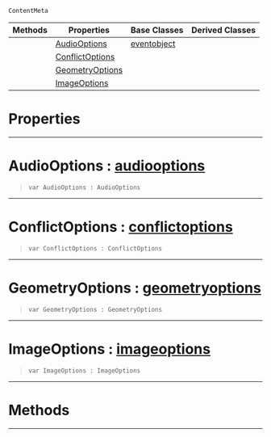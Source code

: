  `ContentMeta`

|Methods|Properties|Base Classes|Derived Classes|
|---|---|---|---|
| |[ AudioOptions](https://github.com/zeroengineteam/ZeroDocs/blob/master/code_reference/class_reference/importoptions.markdown#audiooptions-zero-engine)|[eventobject](https://github.com/zeroengineteam/ZeroDocs/blob/master/code_reference/class_reference/eventobject.markdown)| |
| |[ ConflictOptions](https://github.com/zeroengineteam/ZeroDocs/blob/master/code_reference/class_reference/importoptions.markdown#conflictoptions-zero-eng)| | |
| |[ GeometryOptions](https://github.com/zeroengineteam/ZeroDocs/blob/master/code_reference/class_reference/importoptions.markdown#geometryoptions-zero-eng)| | |
| |[ ImageOptions](https://github.com/zeroengineteam/ZeroDocs/blob/master/code_reference/class_reference/importoptions.markdown#imageoptions-zero-engine)| | |


 #  Properties


---  
 #  AudioOptions : [audiooptions](https://github.com/zeroengineteam/ZeroDocs/blob/master/code_reference/class_reference/audiooptions.markdown)

> 
> ``` lang=cpp, name=Nada
> var AudioOptions : AudioOptions


---  
 #  ConflictOptions : [conflictoptions](https://github.com/zeroengineteam/ZeroDocs/blob/master/code_reference/class_reference/conflictoptions.markdown)

> 
> ``` lang=cpp, name=Nada
> var ConflictOptions : ConflictOptions


---  
 #  GeometryOptions : [geometryoptions](https://github.com/zeroengineteam/ZeroDocs/blob/master/code_reference/class_reference/geometryoptions.markdown)

> 
> ``` lang=cpp, name=Nada
> var GeometryOptions : GeometryOptions


---  
 #  ImageOptions : [imageoptions](https://github.com/zeroengineteam/ZeroDocs/blob/master/code_reference/class_reference/imageoptions.markdown)

> 
> ``` lang=cpp, name=Nada
> var ImageOptions : ImageOptions


---  
 #  Methods


---  
 

 